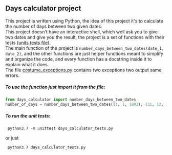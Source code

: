 ## Days calculator project
This project is written using Python, the idea of this project
 it's to calculate the number of days between two given dates.
<br>
This project doesn't have an interactive shell, which well ask
 you to give two dates and give you the result, the project is 
 a set of functions with their tests
  ([units tests file](days_calculator_tests.py)).
<br>
The main function of the project is `number_days_between_two_dates(date_1, date_2)`, 
and the other functions are just helper functions meant to 
simplify and organize the code, and every function has a docstring
inside it to explain what it does.
<br>
The file [costume_exceptions.py](custom_exceptions.py) contains two 
exceptions two output same errors.

##### To use the function just import it from the file: 
```python
from days_calculator import number_days_between_two_dates
number_of_days = number_days_between_two_dates((1, 1, 1993), (31, 12, 1994))
```
##### To run the unit tests:
```shell script
 python3.7 -m unittest days_calculator_tests.py
```
or just 
```shell script
 python3.7 days_calculator_tests.py
```

